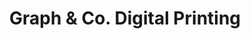 ---
title: "Graph & Co. Digital Printing"
url: /bogota-d-c/graph-y-co-digital-printing/
shop: copyshop
---